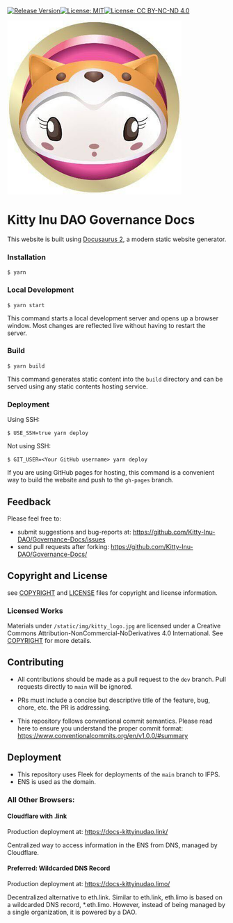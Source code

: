 [![Release Version](https://img.shields.io/github/release/Kitty-Inu-DAO/Governance-Docs.svg)](https://github.com/Kitty-Inu-DAO/Governance-Docs/releases/latest)[![License: MIT](https://img.shields.io/badge/License-MIT-yellow.svg)](https://opensource.org/licenses/MIT)[![License: CC BY-NC-ND 4.0](https://img.shields.io/badge/License-CC_BY--NC--ND_4.0-lightgrey.svg)](https://creativecommons.org/licenses/by-nc-nd/4.0/)


![Kitty Inu DAO](./static/img/kitty_logo.jpg)
# Kitty Inu DAO Governance Docs

This website is built using [Docusaurus 2](https://docusaurus.io/), a modern static website generator.

### Installation

```
$ yarn
```

### Local Development

```
$ yarn start
```

This command starts a local development server and opens up a browser window. Most changes are reflected live without having to restart the server.

### Build

```
$ yarn build
```

This command generates static content into the `build` directory and can be served using any static contents hosting service.

### Deployment

Using SSH:

```
$ USE_SSH=true yarn deploy
```

Not using SSH:

```
$ GIT_USER=<Your GitHub username> yarn deploy
```

If you are using GitHub pages for hosting, this command is a convenient way to build the website and push to the `gh-pages` branch.


## Feedback
Please feel free to:

* submit suggestions and bug-reports at: <https://github.com/Kitty-Inu-DAO/Governance-Docs/issues>
* send pull requests after forking: <https://github.com/Kitty-Inu-DAO/Governance-Docs/>

## Copyright and License
see [COPYRIGHT](COPYRIGHT.md) and [LICENSE](LICENSE.md) files for copyright and license information.

### Licensed Works

Materials under `/static/img/kitty_logo.jpg` are licensed under a Creative Commons Attribution-NonCommercial-NoDerivatives 4.0 International. See [COPYRIGHT](COPYRIGHT.md) for more details. 


## Contributing 

- All contributions should be made as a pull request to the `dev` branch. Pull requests directly to `main` will be ignored. 

- PRs must include a concise but descriptive title of the feature, bug, chore, etc. the PR is addressing. 

- This repository follows conventional commit semantics. Please read here to ensure you understand the proper commit format: <https://www.conventionalcommits.org/en/v1.0.0/#summary>


## Deployment

- This repository uses Fleek for deployments of the `main` branch to IFPS. 
- ENS is used as the domain.

### All Other Browsers:

#### Cloudflare with .link

Production deployment at: <https://docs-kittyinudao.link/>

Centralized way to access information in the ENS from DNS, managed by Cloudflare.

#### Preferred: Wildcarded DNS Record

Production deployment at: <https://docs-kittyinudao.limo/>

Decentralized alternative to eth.link. Similar to eth.link, eth.limo is based on a wildcarded DNS record, *.eth.limo. However, instead of being managed by a single organization, it is powered by a DAO. 
